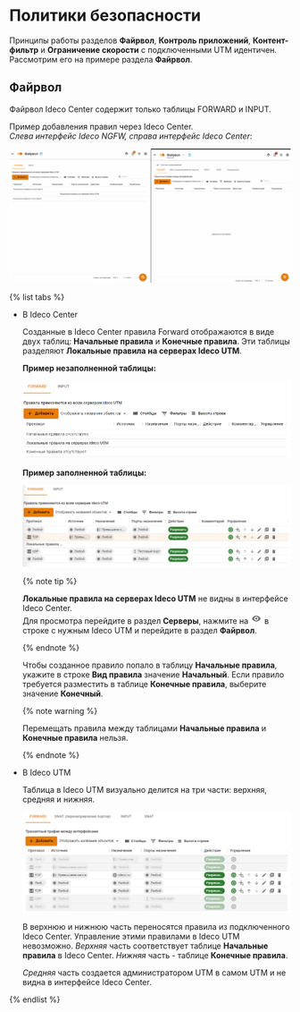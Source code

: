 # Политики безопасности

Принципы работы разделов **Файрвол**, **Контроль приложений**, **Контент-фильтр** и **Ограничение скорости** с подключенными UTM идентичен. Рассмотрим его на примере раздела **Файрвол**.

## Файрвол

Файрвол Ideco Center содержит только таблицы FORWARD и INPUT.

Пример добавления правил через Ideco Center.\
_Слева интерфейс Ideco NGFW, справа интерфейс Ideco Сenter_:

![](../../../../_images/policies-and-objects.gif)

{% list tabs %}

- В Ideco Center

    Созданные в Ideco Center правила Forward отображаются в виде двух таблиц: **Начальные правила** и **Конечные правила**. Эти таблицы разделяют **Локальные правила на серверах Ideco UTM**.

    **Пример незаполненной таблицы:**

    ![](../../../../_images/policies-and-objects2.png)

    **Пример заполненной таблицы:**

    ![](../../../../_images/policies-and-objects1.png)

    {% note tip %}

    **Локальные правила на серверах Ideco UTM** не видны в интерфейсе Ideco Center. \
    Для просмотра перейдите в раздел **Серверы**, нажмите на ![](../../../../_images/icon-eye.png) в строке с нужным Ideco UTM и перейдите в раздел **Файрвол**.

    {% endnote %}

    Чтобы созданное правило попало в таблицу **Начальные правила**, укажите в строке **Вид правила** значение **Начальный**. Если правило требуется разместить в таблице **Конечные правила**, выберите значение **Конечный**.

    {% note warning %}

    Перемещать правила между таблицами **Начальные правила** и **Конечные правила** нельзя.

    {% endnote %}

- В Ideco UTM

    Таблица в Ideco UTM визуально делится на три части: верхняя, средняя и нижняя.

    ![](../../../../_images/policies-and-objects.png)

    В верхнюю и нижнюю часть переносятся правила из подключенного Ideco Center. Управление этими правилами в Ideco UTM невозможно. _Верхняя_ часть соответствует таблице **Начальные правила** в Ideco Center. _Нижняя_ часть - таблице **Конечные правила**.

    _Средняя_ часть создается администратором UTM в самом UTM и не видна в интерфейсе Ideco Center.

{% endlist %}

